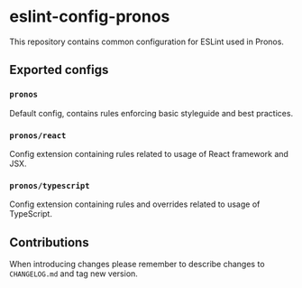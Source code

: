 # eslint-config-pronos

This repository contains common configuration for ESLint used in Pronos.

## Exported configs

### `pronos`

Default config, contains rules enforcing basic styleguide and best practices.

### `pronos/react`

Config extension containing rules related to usage of React framework and JSX.

### `pronos/typescript`

Config extension containing rules and overrides related to usage of TypeScript.

## Contributions

When introducing changes please remember to describe changes to `CHANGELOG.md` and tag new version.
